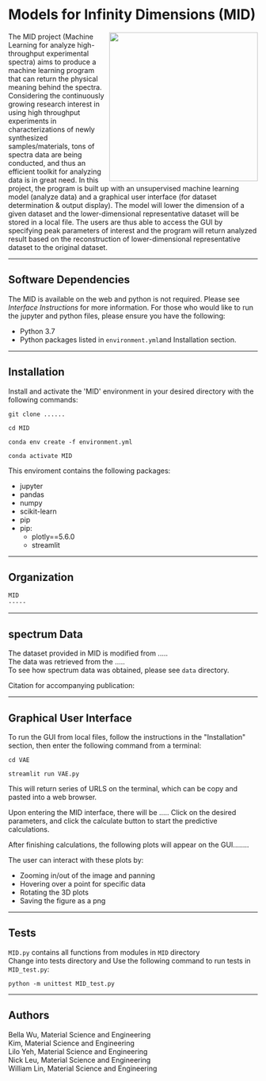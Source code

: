 # Models for Infinity Dimensions (MID)

<img src=https://github.com/Bella-cell/VAE/blob/main/doc/MIDLogo.png width=300 p align="right">

The MID project (Machine Learning for analyze high-throughput experimental spectra) aims to produce a machine learning program that can return the physical meaning behind the spectra. Considering the continuously growing research interest in using high throughput experiments in characterizations of newly synthesized samples/materials, tons of spectra data are being conducted, and thus an efficient toolkit for analyzing data is in great need. In this project, the program is built up with an unsupervised machine learning model (analyze data) and a graphical user interface (for dataset determination & output display). The model will lower the dimension of a given dataset and the lower-dimensional representative dataset will be stored in a local file. The users are thus able to access the GUI by specifying peak parameters of interest and the program will return analyzed result based on the reconstruction of lower-dimensional representative dataset to the original dataset.

-----
## Software Dependencies
The MID is available on the web and python is not required. Please see *Interface Instructions* for more information.
For those who would like to run the jupyter and python files, please ensure you have the following:
- Python 3.7
- Python packages listed in `environment.yml`and Installation section.

-----
## Installation
Install and activate the 'MID' environment in your desired directory with the following commands:

`git clone ......`

`cd MID`

`conda env create -f environment.yml`

`conda activate MID`

This enviroment contains the following packages: <br>
- jupyter
- pandas
- numpy
- scikit-learn
- pip
- pip:
  - plotly==5.6.0
  - streamlit

-----
## Organization
```
MID
-----              
```
-----
## spectrum Data
The dataset provided in MID is modified from ..... <br>
The data was retrieved from the ..... <br>
To see how spectrum data was obtained, please see `data` directory.

Citation for accompanying publication:



-----
## Graphical User Interface


To run the GUI from local files, follow the instructions in the "Installation" section, then enter the following command from a terminal:

`cd VAE`

`streamlit run VAE.py`

This will return series of URLS on the terminal, which can be copy and pasted into a web browser.

Upon entering the MID interface, there will be ..... Click on the desired parameters, and click the calculate button to start the predictive calculations.


After finishing calculations, the following plots will appear on the GUI........


The user can interact with these plots by:
* Zooming in/out of the image and panning
* Hovering over a point for specific data
* Rotating the 3D plots
* Saving the figure as a png



-----

## Tests
`MID.py` contains all functions from modules in `MID` directory <br>
Change into tests directory and Use the following command to run tests in `MID_test.py`:

`python -m unittest MID_test.py`

-----

## Authors
Bella Wu, Material Science and Engineering <br>
Kim, Material Science and Engineering <br>
Lilo Yeh, Material Science and Engineering <br>
Nick Leu, Material Science and Engineering <br>
William Lin, Material Science and Engineering <br>

